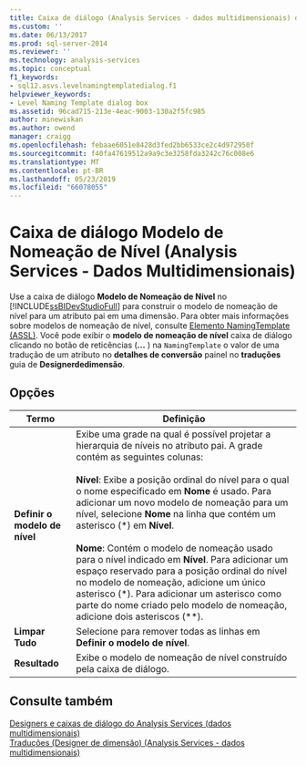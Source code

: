 ```yaml
---
title: Caixa de diálogo (Analysis Services - dados multidimensionais) do modelo de nomeação de nível | Microsoft Docs
ms.custom: ''
ms.date: 06/13/2017
ms.prod: sql-server-2014
ms.reviewer: ''
ms.technology: analysis-services
ms.topic: conceptual
f1_keywords:
- sql12.asvs.levelnamingtemplatedialog.f1
helpviewer_keywords:
- Level Naming Template dialog box
ms.assetid: 96cad715-213e-4eac-9003-130a2f5fc985
author: minewiskan
ms.author: owend
manager: craigg
ms.openlocfilehash: febaae6051e8428d3fed2bb6533ce2c4d972950f
ms.sourcegitcommit: f40fa47619512a9a9c3e3258fda3242c76c008e6
ms.translationtype: MT
ms.contentlocale: pt-BR
ms.lasthandoff: 05/23/2019
ms.locfileid: "66078055"
---
```

# <a name="level-naming-template-dialog-box-analysis-services---multidimensional-data"></a>Caixa de diálogo Modelo de Nomeação de Nível (Analysis Services - Dados Multidimensionais)
  Use a caixa de diálogo **Modelo de Nomeação de Nível** no [!INCLUDE[ssBIDevStudioFull](../includes/ssbidevstudiofull-md.md)] para construir o modelo de nomeação de nível para um atributo pai em uma dimensão. Para obter mais informações sobre modelos de nomeação de nível, consulte [Elemento NamingTemplate &#40;ASSL&#41;](https://docs.microsoft.com/bi-reference/assl/properties/namingtemplate-element-assl). Você pode exibir o **modelo de nomeação de nível** caixa de diálogo clicando no botão de reticências (**...** ) na `NamingTemplate` o valor de uma tradução de um atributo no **detalhes de conversão** painel no **traduções** guia de **Designerdedimensão**.  
  
## <a name="options"></a>Opções  
  
|Termo|Definição|  
|----------|----------------|  
|**Definir o modelo de nível**|Exibe uma grade na qual é possível projetar a hierarquia de níveis no atributo pai. A grade contém as seguintes colunas:<br /><br /> **Nível**: Exibe a posição ordinal do nível para o qual o nome especificado em **Nome** é usado. Para adicionar um novo modelo de nomeação para um nível, selecione **Nome** na linha que contém um asterisco (\*) em **Nível**.<br /><br /> **Nome**: Contém o modelo de nomeação usado para o nível indicado em **Nível**. Para adicionar um espaço reservado para a posição ordinal do nível no modelo de nomeação, adicione um único asterisco (*). Para adicionar um asterisco como parte do nome criado pelo modelo de nomeação, adicione dois asteriscos (\*\*).|  
|**Limpar Tudo**|Selecione para remover todas as linhas em **Definir o modelo de nível**.|  
|**Resultado**|Exibe o modelo de nomeação de nível construído pela caixa de diálogo.|  
  
## <a name="see-also"></a>Consulte também  
 [Designers e caixas de diálogo do Analysis Services &#40;dados multidimensionais&#41;](analysis-services-designers-and-dialog-boxes-multidimensional-data.md)   
 [Traduções &#40;Designer de dimensão&#41; &#40;Analysis Services - dados multidimensionais&#41;](translations-dimension-designer-analysis-services-multidimensional-data.md)  
  
  
